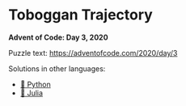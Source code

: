 # Toboggan Trajectory

**Advent of Code: Day 3, 2020**

Puzzle text: <https://adventofcode.com/2020/day/3>

Solutions in other languages:

- [🐍 Python](../../../../python/2020/03_toboggan_trajectory/README.md)
- [🍡 Julia](../../../../julia/2020/03_toboggan_trajectory/README.md)
